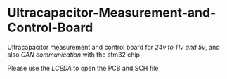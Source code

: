# Ultracapacitor-Measurement-and-Control-Board
Ultracapacitor measurement and control board for *24v to 11v and 5v*, and also *CAN communication* with the stm32 chip

Please use the *LCEDA* to open the PCB and SCH file
